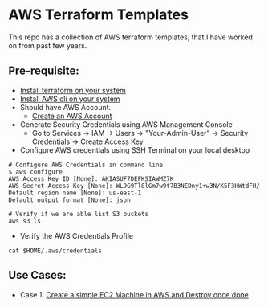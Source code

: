 # AWS Terraform Templates

This repo has a collection of AWS terraform templates, that I have worked on from past few years.

## **Pre-requisite:**
- [Install terraform on your system](https://learn.hashicorp.com/tutorials/terraform/install-cli)
- [Install AWS cli on your system](https://docs.aws.amazon.com/cli/latest/userguide/getting-started-install.html)
- Should have AWS Account.
  - [Create an AWS Account](https://portal.aws.amazon.com/billing/signup?nc2=h_ct&src=header_signup&redirect_url=https%3A%2F%2Faws.amazon.com%2Fregistration-confirmation#/start)
- Generate Security Credentials using AWS Management Console
  - Go to Services -> IAM -> Users -> "Your-Admin-User" -> Security Credentials -> Create Access Key
- Configure AWS credentials using SSH Terminal on your local desktop
```
# Configure AWS Credentials in command line
$ aws configure
AWS Access Key ID [None]: AKIASUF7DEFKSIAWMZ7K
AWS Secret Access Key [None]: WL9G9Tl8lGm7w9t7B3NEDny1+w3N/K5F3HWtdFH/
Default region name [None]: us-east-1
Default output format [None]: json

# Verify if we are able list S3 buckets
aws s3 ls
```
- Verify the AWS Credentials Profile
```
cat $HOME/.aws/credentials 
```

## **Use Cases:**
- Case 1: [Create a simple EC2 Machine in AWS and Destroy once done]()
